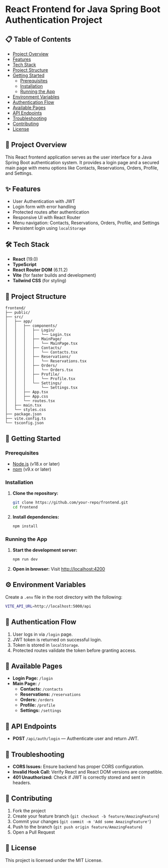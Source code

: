 # React Frontend for Java Spring Boot Authentication Project

## 📋 Table of Contents
- [Project Overview](#project-overview)
- [Features](#features)
- [Tech Stack](#tech-stack)
- [Project Structure](#project-structure)
- [Getting Started](#getting-started)
    - [Prerequisites](#prerequisites)
    - [Installation](#installation)
    - [Running the App](#running-the-app)
- [Environment Variables](#environment-variables)
- [Authentication Flow](#authentication-flow)
- [Available Pages](#available-pages)
- [API Endpoints](#api-endpoints)
- [Troubleshooting](#troubleshooting)
- [Contributing](#contributing)
- [License](#license)

## 📖 Project Overview
This React frontend application serves as the user interface for a Java Spring Boot authentication system. It provides a login page and a secured main page with menu options like Contacts, Reservations, Orders, Profile, and Settings.

## ✨ Features
- User Authentication with JWT
- Login form with error handling
- Protected routes after authentication
- Responsive UI with React Router
- Menu navigation: Contacts, Reservations, Orders, Profile, and Settings
- Persistent login using `localStorage`

## 🛠 Tech Stack
- **React** (19.0)
- **TypeScript**
- **React Router DOM** (6.11.2)
- **Vite** (for faster builds and development)
- **Tailwind CSS** (for styling)

## 📂 Project Structure
```
frontend/
├── public/
├── src/
│   ├── app/
│   │   ├── components/
│   │   │   ├── Login/
│   │   │   │   └── Login.tsx
│   │   │   ├── MainPage/
│   │   │   │   └── MainPage.tsx
│   │   │   ├── Contacts/
│   │   │   │   └── Contacts.tsx
│   │   │   ├── Reservations/
│   │   │   │   └── Reservations.tsx
│   │   │   ├── Orders/
│   │   │   │   └── Orders.tsx
│   │   │   ├── Profile/
│   │   │   │   └── Profile.tsx
│   │   │   └── Settings/
│   │   │       └── Settings.tsx
│   │   ├── App.tsx
│   │   ├── App.css
│   │   └── routes.tsx
│   ├── main.tsx
│   └── styles.css
├── package.json
├── vite.config.ts
└── tsconfig.json
```

## 🚀 Getting Started

### Prerequisites
- [Node.js](https://nodejs.org/) (v18.x or later)
- [npm](https://www.npmjs.com/) (v9.x or later)

### Installation
1. **Clone the repository:**
   ```bash
   git clone https://github.com/your-repo/frontend.git
   cd frontend
   ```

2. **Install dependencies:**
   ```bash
   npm install
   ```

### Running the App
1. **Start the development server:**
   ```bash
   npm run dev
   ```

2. **Open in browser:**
   Visit [http://localhost:4200](http://localhost:4200)

## ⚙️ Environment Variables
Create a `.env` file in the root directory with the following:

```bash
VITE_API_URL=http://localhost:5000/api
```

## 🔐 Authentication Flow
1. User logs in via `/login` page.
2. JWT token is returned on successful login.
3. Token is stored in `localStorage`.
4. Protected routes validate the token before granting access.

## 📄 Available Pages
- **Login Page:** `/login`
- **Main Page:** `/`
    - **Contacts:** `/contacts`
    - **Reservations:** `/reservations`
    - **Orders:** `/orders`
    - **Profile:** `/profile`
    - **Settings:** `/settings`

## 📡 API Endpoints
- **POST** `/api/auth/login` — Authenticate user and return JWT.

## 🐛 Troubleshooting
- **CORS Issues:** Ensure backend has proper CORS configuration.
- **Invalid Hook Call:** Verify React and React DOM versions are compatible.
- **401 Unauthorized:** Check if JWT is correctly stored and sent in headers.

## 🤝 Contributing
1. Fork the project
2. Create your feature branch (`git checkout -b feature/AmazingFeature`)
3. Commit your changes (`git commit -m 'Add some AmazingFeature'`)
4. Push to the branch (`git push origin feature/AmazingFeature`)
5. Open a Pull Request

## 📄 License
This project is licensed under the MIT License.
